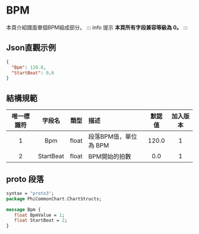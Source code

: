 ﻿# BPM

本頁介紹譜面單個BPM組成部分。
::: info 提示
**本頁所有字段兼容等級為 0。**
:::

## Json直觀示例

```json
{
  "Bpm": 120.0,
  "StartBeat": 0.0
}
```

## 結構規範

| 唯一標識符 |    字段名    |  類型   | 描述             |  默認值  | 加入版本 |
|:-----:|:---------:|:-----:|:---------------|:-----:|:----:|
|   1   |    Bpm    | float | 段落BPM值，單位為 BPM | 120.0 |  1   |
|   2   | StartBeat | float | BPM開始的拍數       |  0.0  |  1   |

## proto 段落

```protobuf
syntax = "proto3";
package PhiCommonChart.ChartStructs;

message Bpm {
   float BpmValue = 1;
   float StartBeat = 2;
}
```
